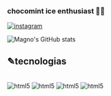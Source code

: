 ### chocomint ice enthusiast 🍫🧊
[![instagram](https://img.shields.io/badge/Instagram-E4405F?style=for-the-badge&logo=instagram&logoColor=white)](https://www.instagram.com/__mgn0/) 

![Magno's GitHub stats](https://github-readme-stats.vercel.app/api?username=mtsmgn0&show_icons=true&theme=dracula)

## ✎tecnologias
<div style="display: inline_block"><br/>
  <img align="center" alt="html5" src="https://img.shields.io/badge/Python-3776AB?style=for-the-badge&logo=python&logoColor=white" />
  <img align="center" alt="html5" src="https://img.shields.io/badge/C-00599C?style=for-the-badge&logo=c&logoColor=white" />
  <img align="center" alt="html5" src="https://img.shields.io/badge/HTML5-E34F26?style=for-the-badge&logo=html5&logoColor=white" />
  <img align="center" alt="html5" src="https://img.shields.io/badge/JavaScript-F7DF1E?style=for-the-badge&logo=javascript&logoColor=black" />
</div>

